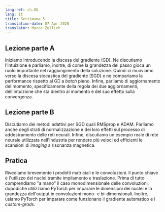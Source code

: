 ```yaml
---
lang-ref: ch.05
lang: it
title: Settimana 5
translation-date: 07 Apr 2020
translator: Marco Zullich
---
```


## Lezione parte A

Iniziamo introducendo la discesa del gradiente (GD). Ne discutiamo l'intuizione e parliamo, inoltre, di come la grandezza del passo gioca un ruolo importante nel raggiungimento della soluzione. Quindi ci muoviamo verso la discesa stocastica del gradiente (SGD) e ne compariamo la performance rispetto al GD a *batch* pieno. Infine, parliamo di aggiornamento del momento, specificamente della regola dei due aggiornamenti, dell'intuizione che sta dientro al momento e del suo effetto sulla convergenza.


## Lezione parte B

Discutiamo dei metodi adattivi per SGD quali RMSprop e ADAM. Parliamo anche degli strati di normalizzazione e dei loro effetti sul processo di addestramento delle reti neurali. Infine, discutiamo un esempio reale di rete neurale utilizzata nell'industria per rendere più veloci ed efficienti le scansioni di *imaging* a risonanza magnetica.


## Pratica

Rivediamo brevemente i prodotti matriciali e le convoluzioni. Il punto chiave è l'utilizzo dei nuclei tramite impilamento e traslazione. Prima di tutto comprendiamo "a mano" il caso monodimensionale delle convoluzioni, dopodiché utilizziamo PyTorch per imparare le dimensioni dei nuclei e la grandezza dell'output in convoluzioni mono- e bi-dimensionali. Inoltre, usiamo PyTorch per imparare come funzionano il gradiente automatico e i *custom-grads*.